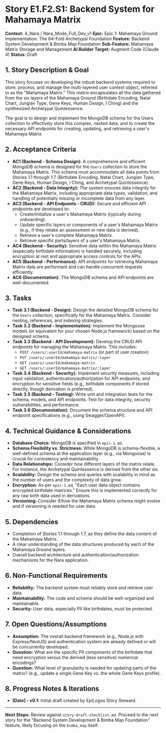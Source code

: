 # Story E1.F2.S1: Backend System for Mahamaya Matrix

**Context:** 4_Nara / Nara_Mode_Full_Dev_v1
**Epic:** Epic 1: Mahamaya Ground Implementation: The 64-Fold Archetypal Foundation
**Feature:** Backend System Development & Bimba Map Foundation
**Sub-Feature:** Mahamaya Matrix Storage and Management
**AI Builder Target:** Augment Code (Claude 4)
**Status:** Draft

## 1. Story Description & Goal

This story focuses on developing the robust backend systems required to store, process, and manage the multi-layered user context object, referred to as the "Mahamaya Matrix." This matrix encapsulates all the data gathered from the six layers of the Mahamaya Ground (Birthdate Encoding, Natal Chart, Jungian Type, Gene Keys, Human Design, I Ching) and the synthesized Archetypal Quintessence.

The goal is to design and implement the MongoDB schema for the Users collection to effectively store this complex, nested data, and to create the necessary API endpoints for creating, updating, and retrieving a user's Mahamaya Matrix.

## 2. Acceptance Criteria

*   **AC1 (Backend - Schema Design):** A comprehensive and efficient MongoDB schema is designed for the `Users` collection to store the Mahamaya Matrix. This schema must accommodate all data points from Stories 1.1 through 1.7 (Birthdate Encoding, Natal Chart, Jungian Type, Gene Keys, Human Design, I Ching, and Archetypal Quintessence).
*   **AC2 (Backend - Data Integrity):** The system ensures data integrity for the Mahamaya Matrix, including appropriate data types, validation, and handling of potentially missing or incomplete data from any layer.
*   **AC3 (Backend - API Endpoints - CRUD):** Secure and efficient API endpoints are developed to:
    *   Create/initialize a user's Mahamaya Matrix (typically during onboarding).
    *   Update specific layers or components of a user's Mahamaya Matrix (e.g., if they retake an assessment or new data is derived).
    *   Retrieve a user's complete Mahamaya Matrix.
    *   Retrieve specific parts/layers of a user's Mahamaya Matrix.
*   **AC4 (Backend - Security):** Sensitive data within the Mahamaya Matrix (especially birthdate information) is handled securely, including encryption at rest and appropriate access controls for the APIs.
*   **AC5 (Backend - Performance):** API endpoints for retrieving Mahamaya Matrix data are performant and can handle concurrent requests efficiently.
*   **AC6 (Documentation):** The MongoDB schema and API endpoints are well-documented.

## 3. Tasks

*   **Task 3.1 (Backend - Design):** Design the detailed MongoDB schema for the `Users` collection, specifically for the Mahamaya Matrix. Consider nesting, references, and indexing strategies.
*   **Task 3.2 (Backend - Implementation):** Implement the Mongoose models (or equivalent for your chosen Node.js framework) based on the designed schema.
*   **Task 3.3 (Backend - API Development):** Develop the CRUD API endpoints for managing the Mahamaya Matrix. This includes:
    *   `POST /users/:userId/mahamaya-matrix` (or part of user creation)
    *   `PUT /users/:userId/mahamaya-matrix/:layer`
    *   `GET /users/:userId/mahamaya-matrix`
    *   `GET /users/:userId/mahamaya-matrix/:layer`
*   **Task 3.4 (Backend - Security):** Implement security measures, including input validation, authentication/authorization for API endpoints, and encryption for sensitive fields (e.g., birthdate components if stored directly, though derivation is preferred).
*   **Task 3.5 (Backend - Testing):** Write unit and integration tests for the schema, models, and API endpoints. Test for data integrity, security vulnerabilities, and performance.
*   **Task 3.6 (Documentation):** Document the schema structure and API endpoint specifications (e.g., using Swagger/OpenAPI).

## 4. Technical Guidance & Considerations

*   **Database Choice:** MongoDB is specified in `epic-1.md`.
*   **Schema Flexibility vs. Strictness:** While MongoDB is schema-flexible, a well-defined schema at the application layer (e.g., via Mongoose) is crucial for consistency and maintainability.
*   **Data Relationships:** Consider how different layers of the matrix relate. For instance, the Archetypal Quintessence is derived from the other six.
*   **Scalability:** Design the schema and queries with scalability in mind as the number of users and the complexity of data grow.
*   **Encryption:** As per `epic-1.md`, "Each user data object contains encrypted birthdate matrices." Ensure this is implemented correctly for any raw birth data used in derivations.
*   **Versioning:** Consider if/how the Mahamaya Matrix schema might evolve and if versioning is needed for user data.

## 5. Dependencies

*   Completion of Stories 1.1 through 1.7, as they define the data content of the Mahamaya Matrix.
*   A clear understanding of the data structures produced by each of the Mahamaya Ground layers.
*   Overall backend architecture and authentication/authorization mechanisms for the Nara application.

## 6. Non-Functional Requirements

*   **Reliability:** The backend system must reliably store and retrieve user data.
*   **Maintainability:** The code and schema should be well-organized and maintainable.
*   **Security:** User data, especially PII like birthdates, must be protected.

## 7. Open Questions/Assumptions

*   **Assumption:** The overall backend framework (e.g., Node.js with Express/NestJS) and authentication system are already defined or will be concurrently developed.
*   **Question:** What are the specific PII components of the birthdate that need encryption versus the derived (less sensitive) numerical encodings?
*   **Question:** What level of granularity is needed for updating parts of the matrix? (e.g., update a single Gene Key vs. the whole Gene Keys profile).

## 8. Progress Notes & Iterations

*   **[Date] - v0.1:** Initial draft created by EpiLogos Story Steward.

---
**Next Steps:** Review against `story-draft-checklist.md`. Proceed to the next story for the "Backend System Development & Bimba Map Foundation" feature, likely focusing on the `bimba_map` itself.